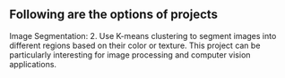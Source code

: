 ## Following are the options of projects

Image Segmentation: 2. Use K-means clustering to segment images into different regions based on their color or texture. This project can be particularly interesting for image processing and computer vision applications. 

